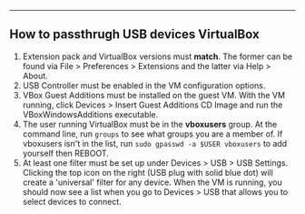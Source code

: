 ___

## How to passthrugh USB devices VirtualBox

1. Extension pack and VirtualBox versions must **match**. The former can be found via File > Preferences > Extensions and the latter via Help > About.
2. USB Controller must be enabled in the VM configuration options.
3. VBox Guest Additions must be installed on the guest VM. With the VM running, click Devices > Insert Guest Additions CD Image and run the VBoxWindowsAdditions executable.
4. The user running VirtualBox must be in the **vboxusers** group. At the command line, run `groups` to see what groups you are a member of. If vboxusers isn't in the list, run `sudo gpasswd -a $USER vboxusers` to add yourself then REBOOT.
5. At least one filter must be set up under Devices > USB > USB Settings. Clicking the top icon on the right (USB plug with solid blue dot) will create a 'universal' filter for any device. When the VM is running, you should now see a list when you go to Devices > USB that allows you to select devices to connect.


